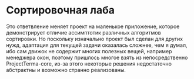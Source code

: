 # Сортировочная лаба
Это ответвление меняет проект на маленькое приложение, которое демонстрирует отличие ассимптотик различных алгоритмов сортировки. Но поскольку изначально проект был сделан для других нужд, адаптация для текущей задачи оказалась сложнее, чем я думал, ибо сам движок не содержит многих полезных вещей, например менеджера окон, поэтому пришлось многое взять из непосредственно ProjectTerma-core, из-за этого некоторые решения недостаточно абстрактны и возможно странно реализованы.



